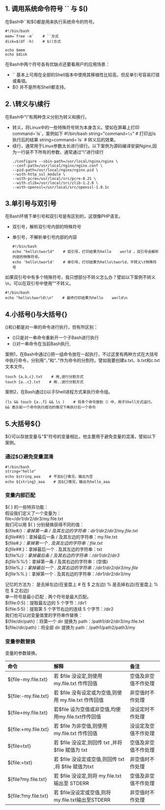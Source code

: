 ## 1. 调用系统命令符号 \`\` 与 $\(\)

在Bash中\`\`和$\(\)都是用来执行系统命令的符号。

    #!/bin/bash
    mem=`free -m`    # ``方式
    disk=$(df -h)    # $()方式

    echo $mem    
    echo $disk

在Bash中两个符号各有优缺点还要看用户的应用场景：

* \`\` 基本上可用在全部的Shell版本中使用其移植性比较高，但反单引号容易打错或看错。
* $\(\) 并不是所有Shell都支持。

## 2. \转义与\续行

在Bash中“\”有两种含义分别为转义和换行。

* 转义，将Linux中的一些特殊符号转为本身含义。譬如在屏幕上打印command=\`ls\`，案例如下
      #!/bin/bash
      string="command=`ls`"    # 打印出ls执行后的结果
      string=command=\`ls\`    # 转义后的效果。
* 续行，通常用于Linux参数太长进行续行。以下案例为源码编译安装Nginx,因为一行装不下所有的参数，通常通过“\”进行续行
  ```
  ./configure --sbin-path=/usr/local/nginx/nginx \
  --conf-path=/usr/local/nginx/nginx.conf \
  --pid-path=/usr/local/nginx/nginx.pid \
  --with-http_ssl_module \
  --with-pcre=/usr/local/src/pcre-8.21 \
  --with-zlib=/usr/local/src/zlib-1.2.8 \
  --with-openssl=/usr/local/src/openssl-1.0.1c
  ```

## 3.单引号与双引号

在Bash环境下单引号和双引号是有区别的，这很像PHP语言。

* 双引号，解析双引号内部的特殊符号
* 单引号，不解析单引号内部的内容

  ```
  #!/bin/bash
  echo "hello\tworld"    # 双引号，打印结果为hello    world ，双引号会解析内部的特殊符号。
  echo 'hello\tworld'    # 单引号，打印结果为hello\tworld，不转义\t特殊符号
  ```

如果双引号中有多个特殊符号，我只想部分不转义怎么办？譬如以下案例不转义\n，可以在双引号中使用"\"不转义。

```
#!/bin/bash
echo "hello\tworld\\n"    # 最终打印结果为hello    world\n
```

## 4.小括号\(\)与大括号{}

\(\)和{}都是对一串的命令进行执行，但有所区别：

* \(\)只是对一串命令重新开一个子Bash进行执行 
* {}对一串命令在当前Bash执行,

案例1，在Bash中通过{}把一组命令放在一起执行，不过这里有两种方式在大括号中执行命令，分别用“，”和“..”作为命令的分割符。譬如我要创建a.txt、b.txt和c.txt文本文件。

```
touch {a,b,c}.txt    # 用,进行分割方式
touch {a..c}.txt    # 用..进行分割方式
```

案例2，在Bash通过()以子Shell进程方式来执行命令组。

```
(ls && touch {a..f} && ls )    # 将多个命令放到（）中，用子Shell方式运行。 && 表示前一个命令执行成功的情况下再执行后一个命令
```

## 5.大括号${}

${}可以存放变量与"$"符号的变量相比，他主要用于避免变量的混淆，譬如以下案例。

### 通过${}避免变量混淆

```
#!/bin/bash
string="hello"
echo $string_aaa    # 不加${}情况，输出为空
echo ${string}_aaa    # 加${}情况，输出为hello_aaa
```

### 变量内部匹配

${ } 的一些特异功能：  
假设我们定义了一个变量为：  
file=/dir1/dir2/dir3/my.file.txt  
我们可以用 ${ } 分别替换获得不同的值：  
${file\#_/}：拿掉第一条 / 及其左边的字符串：dir1/dir2/dir3/my.file.txt  
${file\#\#_/}：拿掉最后一条 / 及其左边的字符串：my.file.txt  
${file\#_.}：拿掉第一个 . 及其左边的字符串：file.txt  
${file\#\#_.}：拿掉最后一个 . 及其左边的字符串：txt  
${file%/_}：拿掉最后条 / 及其右边的字符串：/dir1/dir2/dir3  
${file%%/_}：拿掉第一条 / 及其右边的字符串：\(空值\)  
${file%._}：拿掉最后一个 . 及其右边的字符串：/dir1/dir2/dir3/my.file  
${file%%._}：拿掉第一个 . 及其右边的字符串：/dir1/dir2/dir3/my

记忆的方法为：
是去掉左边\(在鉴盘上 \# 在 $ 之左边\)
% 是去掉右边\(在鉴盘上 % 在 $ 之右边\)  
单一符号是最小匹配﹔两个符号是最大匹配。  
${file:0:5}：提取最左边的 5 个字节：/dir1  
${file:5:5}：提取第 5 个字节右边的连续 5 个字节：/dir2  
我们也可以对变量值里的字符串作替换：  
${file/dir/path}：将第一个 dir 提换为 path：/path1/dir2/dir3/my.file.txt  
${file//dir/path}：将全部 dir 提换为 path：/path1/path2/path3/my

### 变量参数替换

变量的参数替换。

| 命令 | 解释 | 备注 |
| :--- | :--- | :--- |
| ${file-my.file.txt} | 若 $file 没设定,则使用 my.file.txt 作传回值 | 空值及非空值不作处理 |
| ${file:-my.file.txt} | 若 $file 没有设定或为空值,则使用 my.file.txt 作传回值 | 非空值时不作处理 |
| ${file+my.file.txt} | 若$file 设为空值或非空值,均使用my.file.txt作传回值 | 没设定时不作处理 |
| ${file:+my.file.txt} | 若 $file 为非空值,则使用 my.file.txt 作传回值 | 没设定及空值不作处理 |
| ${file=txt} | 若 $file 没设定,则回传 txt ,并将 $file 赋值为 txt | 空值及非空值不作处理 |
| ${file:=txt} | 若 $file 没设定或空值,则回传 txt ,将 $file 赋值为txt | 非空值时不作处理 |
| ${file?my.file.txt} | 若 $file 没设定,则将 my.file.txt 输出至 STDERR | 空值及非空值不作处理 |
| ${file:?my.file.txt} | 若 $file没设定或空值,则将my.file.txt输出至STDERR | 非空值时不作处理 |



